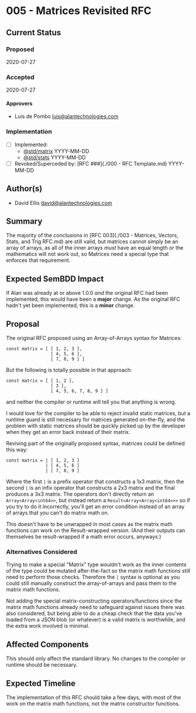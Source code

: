 # 005 - Matrices Revisited RFC

## Current Status

### Proposed

2020-07-27

### Accepted

2020-07-27

#### Approvers

- Luis de Pombo <luis@alantechnologies.com>

### Implementation

- [ ] Implemented:
  - [@std/matrix](tbd) YYYY-MM-DD
  - [@std/stats](tbd) YYYY-MM-DD
- [ ] Revoked/Superceded by: [RFC ###](./000 - RFC Template.md) YYYY-MM-DD

## Author(s)

- David Ellis <david@alantechnologies.com>

## Summary

The majority of the conclusions in [RFC 003](./003 - Matrices, Vectors, Stats, and Trig RFC.md) are still valid, but matrices cannot simply be an array of arrays, as all of the inner arrays *must* have an equal length or the mathematics will not work out, so Matrices need a special type that enforces that requirement.

## Expected SemBDD Impact

If Alan was already at or above 1.0.0 *and* the original RFC had been implemented, this would have been a **major** change. As the original RFC hadn't yet been implemented, this is a **minor** change.

## Proposal

The original RFC proposed using an Array-of-Arrays syntax for Matrices:

```ln
const matrix = [ [ 1, 2, 3 ],
                 [ 4, 5, 6 ],
                 [ 7, 8, 9 ] ]
```

But the following is totally possible in that approach:

```ln
const matrix = [ [ 1, 2 ],
                 [ 3 ],
                 [ 4, 5, 6, 7, 8, 9 ] ]
```

and neither the compiler or runtime will tell you that anything is wrong.

I would love for the compiler to be able to reject invalid static matrices, but a runtime guard is still necessary for matrices generated on-the-fly, and the problem with static matrices should be quickly picked up by the developer when they get an error back instead of their matrix.

Reviving part of the originally proposed syntax, matrices could be defined this way:

```ln
const matrix = | [ 1, 2, 3 ]
               | [ 4, 5, 6 ]
               | [ 7, 8, 9 ]
```

Where the first `|` is a prefix operator that constructs a 1x3 matrix, then the second `|` is an infix operator that constructs a 2x3 matrix and the final produces a 3x3 matrix. The operators don't directly return an `Array<Array<int64>>`, but instead return a `Result<Array<Array<int64>>>` so if you try to do it incorrectly, you'll get an error condition instead of an array of arrays that you can't do matrix math on.

This doesn't have to be unwrapped in most cases as the matrix math functions can work on the Result-wrapped version. (And their outputs can themselves be result-wrapped if a math error occurs, anyways.)

### Alternatives Considered

Trying to make a special "Matrix" type wouldn't work as the inner contents of the type could be mutated after-the-fact so the matrix math functions still need to perform those checks. Therefore the `|` syntax is optional as you could still manually construct the array-of-arrays and pass them to the matrix math functions.

Not adding the special matrix-constructing operators/functions since the matrix math functions already need to safeguard against issues there was also considered, but being able to do a cheap check that the data you've loaded from a JSON blob (or whatever) is a valid matrix is worthwhile, and the extra work involved is minimal.

## Affected Components

This should only affect the standard library. No changes to the compiler or runtime should be necessary.

## Expected Timeline

The implementation of this RFC should take a few days, with most of the work on the matrix math functions, not the matrix constructor functions.

